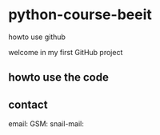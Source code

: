 # python-course-beeit
howto use github

welcome in my first GitHub project
## howto use the code

## contact
email:
GSM:
snail-mail: 
